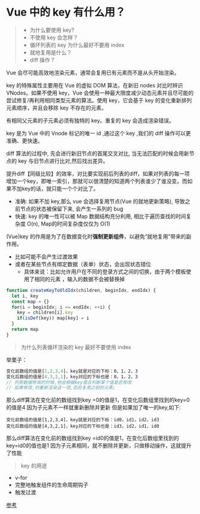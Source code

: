 # Vue 中的 key 有什么用？

> - 为什么要使用 key? 
> - 不使用 key 会怎样？
> - 循环列表的 key 为什么最好不要用 index
> - 就地复用是什么？
> - diff 操作？

Vue 会尽可能高效地渲染元素，通常会复用已有元素而不是从头开始渲染。

key 的特殊属性主要用在 Vue 的虚拟 DOM 算法，在新旧 nodes 对比时辨识 VNodes。如果不使用 key，Vue 会使用一种最大限度减少动态元素并且尽可能的尝试修复/再利用相同类型元素的算法。使用 key，它会基于 key 的变化重新排列元素顺序，并且会移除 key 不存在的元素。

有相同父元素的子元素必须有独特的 key。重复的 key 会造成渲染错误。

key 是为 Vue 中的 Vnode 标记的唯一 id ,通过这个 key ,我们的 diff 操作可以更准确、更快速。

diff 算法的过程中, 先会进行新旧节点的首尾交叉对比, 当无法匹配的时候会用新节点的 key 与旧节点进行比对,然后找出差异。

提升diff【同级比较】的效率，对比要实现前后列表的diff，如果对列表的每一项增加一个key，即唯一索引，那就可以很清楚的知道两个列表谁少了谁没变。而如果不加key的话，就只能一个个对比了。

- 准确: 如果不加 key,那么 vue 会选择复用节点(Vue 的就地更新策略), 导致之前节点的状态被保留下来, 会产生一系列的 bug
- 快速: key 的唯一性可以被 Map 数据结构充分利用, 相比于遍历查找的时间复杂度 O(n), Map的时间复杂度仅仅为 O(1)

(Vue)key 的作用是为了在数据变化时**强制更新组件**，以避免“就地复用”带来的副作用。
- 比如可能不会产生过渡效果
- 或者在某些节点有绑定数据（表单）状态，会出现状态错位
  - 具体来说：比如允许用户在不同的登录方式之间的切换，由于两个模板使用了相同的元素
  ，输入的数据不会被替换掉

```js
function createKeyToOldIdx(children, beginIdx, endIdx) {
  let i, key
  const map = {}
  for(i = beginIdx; i <= endIdx; ++i) {
    key = children[i].key
    if(isDef(key)) map[key] = i
  }
  return map
}
```

> 为什么列表循环渲染的 key 最好不要使用 index

举栗子：
```js
变化前数组的值是[1,2,3,4]，key就是对应的下标：0，1，2，3
变化后数组的值是[4,3,2,1]，key对应的下标也是：0，1，2，3
// 列表数据修改的时候,他会根据key值去判断某个值是否修改
// 如果修改,则重新渲染这一项,否则复用之前的元素;
```
那么diff算法在变化前的数组找到key =0的值是1，在变化后数组里找到的key=0的值是4
因为子元素不一样就重新删除并更新
但是如果加了唯一的key,如下:
```
变化前数组的值是[1,2,3,4]，key就是对应的下标：id0，id1，id2，id3
变化后数组的值是[4,3,2,1]，key对应的下标也是：id3，id2，id1，id0
```
那么diff算法在变化前的数组找到key =id0的值是1，在变化后数组里找到的key=id0的值也是1
因为子元素相同，就不删除并更新，只做移动操作，这就提升了性能

> key 的用途

- v-for
- 完整地触发组件的生命周期钩子
- 触发过渡

[参考](https://github.com/Advanced-Frontend/Daily-Interview-Question/issues/1)